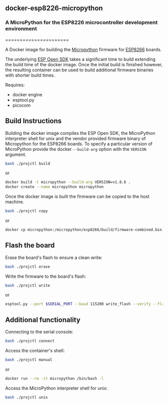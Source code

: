 ## docker-esp8226-micropython
### A MicroPython for the ESP8226 microcontroller development environment
======================

A Docker image for building the [Micropython](https://micropython.org/) firmware for [ESP8266](https://en.wikipedia.org/wiki/ESP8266) boards.

The underlying [ESP Open SDK](https://github.com/pfalcon/esp-open-sdk) takes a significant time to build extending the build time of the docker image.  Once the initial build is finished however, the resulting container can be used to build additional firmware binaries with shorter build times.

Requires:
  
 * docker engine
 * esptool.py
 * picocom


Build Instructions
------------------

Building the docker image compiles the ESP Open SDK, the MicroPython interpreter shell for unix and the vendor provided firmware binary of Micropython for the ESP8266 boards.  To specify a particular version of MicroPython provide the docker `--build-arg` option with the `VERSION` argument. 

```bash
bash ./projctl build
```

or

```bash
docker build -t micropython --build-arg VERSION=v1.8.6 .
docker create --name micropython micropython
```

Once the docker image is built the firmware can be copied to the host machine.

```bash
bash ./projctl copy
```

or

```bash
docker cp micropython:/micropython/esp8266/build/firmware-combined.bin firmware-combined.bin
```


Flash the board
------------------

Erase the board's flash to ensure a clean write:

```bash
bash ./projctl erase
```

Write the firmware to the board's flash:

```bash
bash ./projctl write
```

or

```bash
esptool.py --port $SERIAL_PORT --baud 115200 write_flash --verify --flash_size=detect 0 firmware-combined.bin
```


Additional functionality
------------------

Connecting to the serial console:

```bash
bash ./projctl connect
```

Access the container's shell:

```bash
bash ./projctl manual
```

or

```bash
docker run --rm -it micropython /bin/bash -l
```

Access the MicroPython interpreter shell for unix:

```bash
bash ./projctl unix
```

